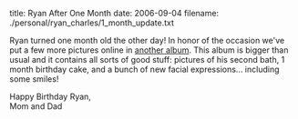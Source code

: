 title: Ryan After One Month
date: 2006-09-04
filename: ./personal/ryan_charles/1_month_update.txt

Ryan turned one month old the other day! In honor of the occasion we've put a 
few more pictures online in <a 
href="http://www.mschaef.com/albums/ryan_1_month/"> another album</a>. This album
is bigger than usual and it contains all sorts of good stuff: pictures of his second
bath, 1 month birthday cake, and a bunch of new facial expressions... including
some smiles!

Happy Birthday Ryan,<br>
Mom and Dad

